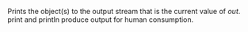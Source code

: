   Prints the object(s) to the output stream that is the current value
  of *out*.  print and println produce output for human consumption.